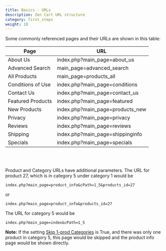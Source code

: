 ```yaml
---
title: Basics - URLs 
description: Zen Cart URL structure
category: first_steps
weight: 10
---
```


Some commonly referenced pages and their URLs are shown in this table:

Page | URL
-----|----
About Us | index.php?main_page=about_us
Advanced Search | main_page=advanced_search 
All Products | main_page=products_all 
Conditions of Use | index.php?main_page=conditions
Contact Us | index.php?main_page=contact_us
Featured Products| index.php?main_page=featured 
New Products | index.php?main_page=products_new
Privacy | index.php?main_page=privacy
Reviews | index.php?main_page=reviews
Shipping | index.php?main_page=shippinginfo
Specials | index.php?main_page=specials

<br><br>
 
Product and Category URLs have additional parameters.  The URL for product 27, which is in category 5 under category 1 would be 

```
index.php?main_page=product_info&cPath=1_5&products_id=27
```

or 

```
index.php?main_page=product_info&products_id=27
```

The URL for category 5 would be  

```
index.php?main_page=index&cPath=1_5
```

**Note:** If the setting [Skip 1-prod Categories]() is True, and there was only one product in category 5, this page would be skipped and the product info page would be shown directly.

